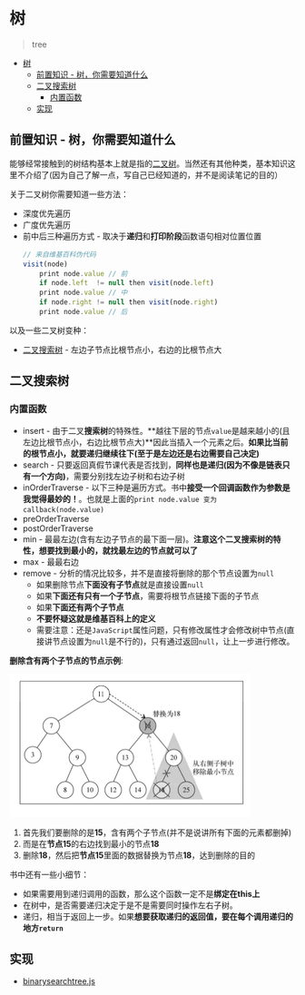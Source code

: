 # 树
> tree

<!-- TOC -->

- [树](#树)
  - [前置知识 - 树，你需要知道什么](#前置知识---树你需要知道什么)
  - [二叉搜索树](#二叉搜索树)
    - [内置函数](#内置函数)
  - [实现](#实现)

<!-- /TOC -->

## 前置知识 - 树，你需要知道什么

能够经常接触到的树结构基本上就是指的[二叉树](https://zh.wikipedia.org/wiki/%E4%BA%8C%E5%8F%89%E6%A0%91)。当然还有其他种类，基本知识这里不介绍了(因为自己了解一点，写自己已经知道的，并不是阅读笔记的目的）

关于二叉树你需要知道一些方法：

* 深度优先遍历
* 广度优先遍历
* 前中后三种遍历方式 - 取决于**递归**和**打印阶段**函数语句相对位置位置
    ```JavaScript
    // 来自维基百科伪代码
    visit(node)
        print node.value // 前
        if node.left  != null then visit(node.left)
        print node.value // 中
        if node.right != null then visit(node.right)
        print node.value // 后
    ```

以及一些二叉树变种：

* [二叉搜索树](https://zh.wikipedia.org/zh-hans/%E4%BA%8C%E5%85%83%E6%90%9C%E5%B0%8B%E6%A8%B9) - 左边子节点比根节点小，右边的比根节点大

## 二叉搜索树

### 内置函数

* insert - 由于二叉**搜索树**的特殊性。**越往下层的节点`value`是越来越小的(且左边比根节点小，右边比根节点大)**因此当插入一个元素之后。**如果比当前的根节点小，就要递归继续往下(至于是左边还是右边需要自己决定)**
* search - 只要返回真假节课代表是否找到，**同样也是递归(因为不像是链表只有一个方向)**，需要分别找左边子树和右边子树
* inOrderTraverse - 以下三种是遍历方式。书中**接受一个回调函数作为参数是我觉得最妙的！**。也就是上面的`print node.value 变为 callback(node.value)`
* preOrderTraverse
* postOrderTraverse
* min - 最最左边(含有左边子节点的最下面一层)。**注意这个二叉搜索树的特性，想要找到最小的，就找最左边的节点就可以了**
* max - 最最右边
* remove - 分析的情况比较多，并不是直接将删除的那个节点设置为`null`
    * 如果删除节点**下面没有子节点**就是直接设置`null`
    * 如果**下面还有只有一个子节点**，需要将根节点链接下面的子节点
    * 如果**下面还有两个子节点**
    * **不要怀疑这就是维基百科上的定义**
    * 需要注意：还是`JavaScript`属性问题，只有修改属性才会修改树中节点(直接讲节点设置为`null`是不行的)，只有通过返回`null`，让上一步进行修改。

**删除含有两个子节点的节点示例**:

![删除含有两个子节点的节点](https://raw.githubusercontent.com/JiangWeixian/JS-Books/master/JS%E6%95%B0%E6%8D%AE%E7%BB%93%E6%9E%84%E4%B8%8E%E7%AE%97%E6%B3%95/%E6%A0%91/img/%E5%88%A0%E9%99%A4%E4%B8%A4%E4%B8%AA%E5%AD%90%E8%8A%82%E7%82%B9%E7%9A%84%E8%8A%82%E7%82%B9.png)

1. 首先我们要删除的是**15**，含有两个子节点(并不是说讲所有下面的元素都删掉)
2. 而是在**节点15**的右边找到最小的节点**18**
3. 删除**18**，然后把**节点15**里面的数据替换为节点**18**，达到删除的目的

书中还有一些小细节：

* 如果需要用到递归调用的函数，那么这个函数一定不是**绑定在this上**
* 在树中，是否需要递归决定于是不是需要同时操作左右子树。
* 递归，相当于返回上一步。如果**想要获取递归的返回值，要在每个调用递归的地方`return`**

## 实现

* [binarysearchtree.js](https://github.com/JiangWeixian/JS-Books/blob/master/JS%E6%95%B0%E6%8D%AE%E7%BB%93%E6%9E%84%E4%B8%8E%E7%AE%97%E6%B3%95/%E6%A0%91/binarySearchTree.js)